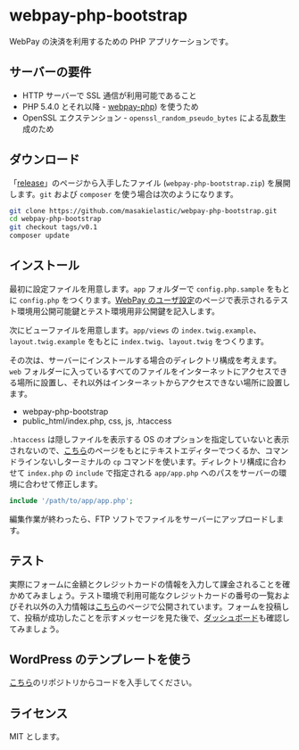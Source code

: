 # webpay-php-bootstrap

WebPay の決済を利用するための PHP アプリケーションです。

## サーバーの要件

  * HTTP サーバーで SSL 通信が利用可能であること
  * PHP 5.4.0 とそれ以降 - [webpay-php](https://github.com/webpay/webpay-php)) を使うため
  * OpenSSL エクステンション - `openssl_random_pseudo_bytes` による乱数生成のため

## ダウンロード

「[release](https://github.com/masakielastic/webpay-php-bootstrap/releases)」のページから入手したファイル (`webpay-php-bootstrap.zip`) を展開します。`git` および `composer` を使う場合は次のようになります。

```bash
git clone https://github.com/masakielastic/webpay-php-bootstrap.git
cd webpay-php-bootstrap
git checkout tags/v0.1
composer update
```

## インストール

最初に設定ファイルを用意します。`app` フォルダーで `config.php.sample` をもとに `config.php` をつくります。[WebPay のユーザ設定](https://webpay.jp/settings)のページで表示されるテスト環境用公開可能鍵とテスト環境用非公開鍵を記入します。

次にビューファイルを用意します。`app/views` の `index.twig.example`、`layout.twig.example` をもとに `index.twig`、`layout.twig` をつくります。

その次は、サーバーにインストールする場合のディレクトリ構成を考えます。`web` フォルダーに入っているすべてのファイルをインターネットにアクセスできる場所に設置し、それ以外はインターネットからアクセスできない場所に設置します。

 * webpay-php-bootstrap
 * public_html/index.php, css, js, .htaccess

`.htaccess` は隠しファイルを表示する OS のオプションを指定していないと表示されないので、[こちら](https://raw.githubusercontent.com/masakielastic/webpay-php-bootstrap/master/web/.htaccess)のページをもとにテキストエディターでつくるか、コマンドラインないしターミナルの `cp` コマンドを使います。ディレクトリ構成に合わせて `index.php` の `include` で指定される `app/app.php` へのパスをサーバーの環境に合わせて修正します。

```php
include '/path/to/app/app.php';
```

編集作業が終わったら、FTP ソフトでファイルをサーバーにアップロードします。

## テスト

実際にフォームに金額とクレジットカードの情報を入力して課金されることを確かめてみましょう。テスト環境で利用可能なクレジットカードの番号の一覧およびそれ以外の入力情報は[こちら](https://webpay.jp/docs/mock_cards)のページで公開されています。フォームを投稿して、投稿が成功したことを示すメッセージを見た後で、[ダッシュボード](https://webpay.jp/test/dashboard)も確認してみましょう。

## WordPress のテンプレートを使う

[こちら](https://github.com/masakielastic/webpay-php-bootstrap-wp-view)のリポジトリからコードを入手してください。

## ライセンス

MIT とします。
